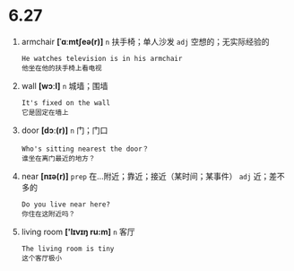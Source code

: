 # 6.27

1. armchair **[ˈɑːmtʃeə(r)]** `n` 扶手椅；单人沙发 `adj` 空想的；无实际经验的

   ```
   He watches television is in his armchair
   他坐在他的扶手椅上看电视
   ```

2. wall **[wɔːl]** `n` 城墙；围墙

   ```
   It's fixed on the wall
   它是固定在墙上
   ```

3. door **[dɔː(r)]** `n` 门；门口

   ```
   Who's sitting nearest the door？
   谁坐在离门最近的地方？
   ```

4. near **[nɪə(r)]** `prep` 在...附近；靠近；接近（某时间；某事件） `adj` 近；差不多的

   ```
   Do you live near here?
   你住在这附近吗？
   ```

5. living room **['lɪvɪŋ ru:m]** `n` 客厅
   ```
   The living room is tiny
   这个客厅极小
   ```
